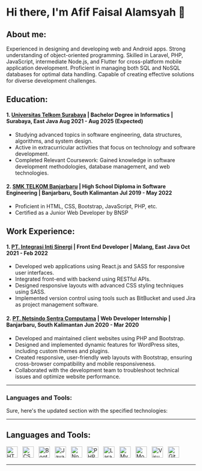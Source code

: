 # Hi there, I'm Afif Faisal Alamsyah 👋
## About me:
Experienced in designing and developing web and Android apps. Strong understanding of object-oriented programming. Skilled in Laravel, PHP, JavaScript, intermediate Node.js, and Flutter for cross-platform mobile application development. Proficient in managing both SQL and NoSQL databases for optimal data handling. Capable of creating effective solutions for diverse development challenges.

## Education:

#### 1. [Universitas Telkom Surabaya](https://telkomuniversity.ac.id/) | Bachelor Degree in Informatics | Surabaya, East Java Aug 2021 - Aug 2025 (Expected)
   - Studying advanced topics in software engineering, data structures, algorithms, and system design.
   - Active in extracurricular activities that focus on technology and software development.
   - Completed Relevant Coursework: Gained knowledge in software development methodologies, database management, and web technologies.
 #### 2. [SMK TELKOM Banjarbaru](https://www.smktelkom-bjb.sch.id/web/) | High School Diploma in Software Engineering | Banjarbaru, South Kalimantan Jul 2019 - May 2022
   - Proficient in HTML, CSS, Bootstrap, JavaScript, PHP, etc.
   - Certified as a Junior Web Developer by BNSP

## Work Experience:
#### 1. [PT. Integrasi Inti Sinergi](https://www.integrasiintisinergi.com/) | Front End Developer | Malang, East Java Oct 2021 - Feb 2022
   - Developed web applications using React.js and SASS for responsive user interfaces.
   - Integrated front-end with backend using RESTful APIs.
   - Designed responsive layouts with advanced CSS styling techniques using SASS.
   - Implemented version control using tools such as BitBucket and used Jira as project management software.
#### 2. [PT. Netsindo Sentra Computama](https://www.netsindo.co.id/) | Web Developer Internship | Banjarbaru, South Kalimantan Jun 2020 - Mar 2020
   - Developed and maintained client websites using PHP and Bootstrap.
   - Designed and implemented dynamic features for WordPress sites, including custom themes and plugins.
   - Created responsive, user-friendly web layouts with Bootstrap, ensuring cross-browser compatibility and mobile responsiveness.
   - Collaborated with the development team to troubleshoot technical issues and optimize website performance.
---

### Languages and Tools:

Sure, here's the updated section with the specified technologies:

---

## Languages and Tools:

<img align="left" alt="HTML" width="30px" src="https://cdn.jsdelivr.net/gh/devicons/devicon/icons/html5/html5-original.svg" style="padding-right:10px;" />
<img align="left" alt="CSS" width="30px" src="https://cdn.jsdelivr.net/gh/devicons/devicon/icons/css3/css3-original.svg" style="padding-right:10px;" />
<img align="left" alt="Bootstrap" width="30px" src="https://cdn.jsdelivr.net/gh/devicons/devicon/icons/bootstrap/bootstrap-original.svg" style="padding-right:10px;" />
<img align="left" alt="JavaScript" width="30px" src="https://cdn.jsdelivr.net/gh/devicons/devicon/icons/javascript/javascript-original.svg" style="padding-right:10px;" />
<img align="left" alt="Node.js" width="30px" src="https://cdn.jsdelivr.net/gh/devicons/devicon/icons/nodejs/nodejs-original.svg" style="padding-right:10px;" />
<img align="left" alt="PHP" width="30px" src="https://cdn.jsdelivr.net/gh/devicons/devicon/icons/php/php-original.svg" style="padding-right:10px;" />
<img align="left" alt="Laravel" width="30px" src="https://cdn.jsdelivr.net/gh/devicons/devicon/icons/laravel/laravel-plain.svg" style="padding-right:10px;" />
<img align="left" alt="MySQL" width="30px" src="https://cdn.jsdelivr.net/gh/devicons/devicon/icons/mysql/mysql-original.svg" style="padding-right:10px;" />
<img align="left" alt="MongoDB" width="30px" src="https://cdn.jsdelivr.net/gh/devicons/devicon/icons/mongodb/mongodb-original.svg" style="padding-right:10px;" />
<img align="left" alt="Visual Studio Code" width="30px" src="https://cdn.jsdelivr.net/gh/devicons/devicon/icons/vscode/vscode-original.svg" style="padding-right:10px;" />
<img align="left" alt="GitHub" width="30px" src="https://cdn.jsdelivr.net/gh/devicons/devicon/icons/github/github-original.svg" style="padding-right:10px;" />

<br />
<br />

---

